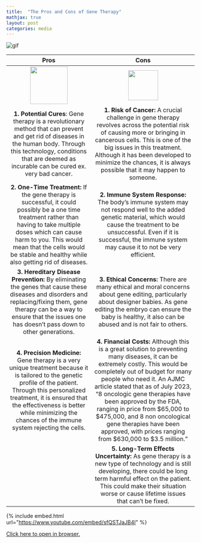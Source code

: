 ```yaml
---
title:  "The Pros and Cons of Gene Therapy"
mathjax: true
layout: post
categories: media
---
```


![gif](https://github.com/user-attachments/assets/2f874339-4f8d-4eab-b002-3c34dd81dc31)


| Pros | Cons |
| :---: | :---: |
| <img src="https://cenit-ea.org/wp-content/uploads/2018/11/ok-1976099_640.png" width="100"/> | <img src="https://static.vecteezy.com/system/resources/thumbnails/046/486/805/small/reject-icon-3d-rener-illustratio-png.png" width="80"/> |
| **1. Potential Cures**: Gene therapy is a revolutionary method that can prevent and get rid of diseases in the human body. Through this technology, conditions that are deemed as incurable can be cured ex. very bad cancer.   |  **1. Risk of Cancer:** A crucial challenge in gene therapy revolves across the potential risk of causing more or bringing in cancerous cells. This is one of the big issues in this treatment. Although it has been developed to minimize the chances, it is always possible that it may happen to someone. |
| **2. One-Time Treatment:** If the gene therapy is successful, it could possibly be a one time treatment rather than having to take multiple doses which can cause harm to you. This would mean that the cells would be stable and healthy while also getting rid of diseases. | **2. Immune System Response:** The body’s immune system may not respond well to the added genetic material, which would cause the treatment to be unsuccessful. Even if it is successful, the immune system may cause it to not be very efficient.|
| **3. Hereditary Disease Prevention:** By eliminating the genes that cause these diseases and disorders and replacing/fixing them, gene therapy can be a way to ensure that the issues one has doesn’t pass down to other generations. | **3. Ethical Concerns:** There are many ethical and moral concerns about gene editing, particularly about designer babies. As gene editing the embryo can ensure the baby is healthy, it also can be abused and is not fair to others. |
| **4. Precision Medicine:** Gene therapy is a very unique treatment because it is tailored to the genetic profile of the patient.  Through this personalized treatment, it is ensured that the effectiveness is better while minimizing the chances of the immune system rejecting the cells. | **4. Financial Costs:** Although this is a great solution to preventing many diseases, it can be extremely costly.  This would be completely out of budget for many people who need it. An AJMC article stated that as of July 2023, “8 oncologic gene therapies have been approved by the FDA, ranging in price from $65,000 to $475,000, and 8 non oncological gene therapies have been approved, with prices ranging from $630,000 to $3.5 million.” |
| | **5. Long-Term Effects Uncertainty:** As gene therapy is a new type of technology and is still developing, there could be long term harmful effect on the patient. This could make their situation worse or cause lifetime issues that can’t be fixed. |



{% include embed.html url="https://www.youtube.com/embed/sfQSTJaJB4I" %}

[Click here to open in browser.](https://www.youtube.com/watch?v=sfQSTJaJB4I)

